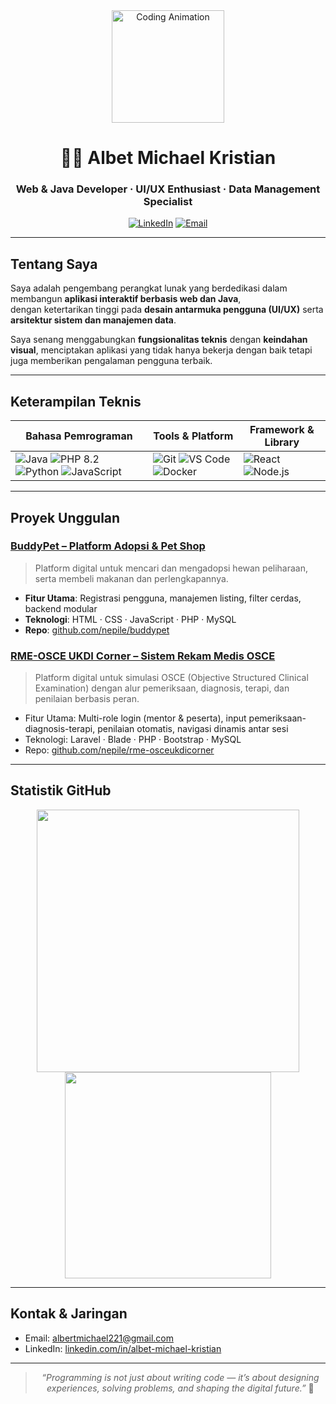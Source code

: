 <div align="center">

<img src="https://media.giphy.com/media/qgQUggAC3Pfv687qPC/giphy.gif" width="180" alt="Coding Animation"/>

# 👨‍💻 Albet Michael Kristian
### Web & Java Developer · UI/UX Enthusiast · Data Management Specialist

[![LinkedIn](https://img.shields.io/badge/-LinkedIn-blue?style=flat-square&logo=linkedin&logoColor=white)](https://www.linkedin.com/in/albet-michael-kristian)
[![Email](https://img.shields.io/badge/Email-albertmichael221@gmail.com-D14836?style=flat-square&logo=gmail&logoColor=white)](mailto:albertmichael221@gmail.com)

</div>

---

## Tentang Saya

Saya adalah pengembang perangkat lunak yang berdedikasi dalam membangun **aplikasi interaktif berbasis web dan Java**,  
dengan ketertarikan tinggi pada **desain antarmuka pengguna (UI/UX)** serta **arsitektur sistem dan manajemen data**.

Saya senang menggabungkan **fungsionalitas teknis** dengan **keindahan visual**, menciptakan aplikasi yang tidak hanya bekerja dengan baik tetapi juga memberikan pengalaman pengguna terbaik.

---

## Keterampilan Teknis

<div align="center">

| Bahasa Pemrograman | Tools & Platform | Framework & Library |
|-----------------------|----------------------|--------------------------|
| ![Java](https://img.shields.io/badge/Java-007396?style=for-the-badge&logo=java&logoColor=white) ![PHP 8.2](https://img.shields.io/badge/PHP%208.2-800080?style=for-the-badge&logo=php&logoColor=white) ![Python](https://img.shields.io/badge/Python-3776AB?style=for-the-badge&logo=python&logoColor=white) ![JavaScript](https://img.shields.io/badge/JavaScript-F7DF1E?style=for-the-badge&logo=javascript&logoColor=black) | ![Git](https://img.shields.io/badge/Git-F05032?style=for-the-badge&logo=git&logoColor=white) ![VS Code](https://img.shields.io/badge/VS%20Code-007ACC?style=for-the-badge&logo=visual-studio-code&logoColor=white) ![Docker](https://img.shields.io/badge/Docker-2496ED?style=for-the-badge&logo=docker&logoColor=white) | ![React](https://img.shields.io/badge/React-20232A?style=for-the-badge&logo=react&logoColor=61DAFB) ![Node.js](https://img.shields.io/badge/Node.js-339933?style=for-the-badge&logo=nodedotjs&logoColor=white) |

</div>

---

## Proyek Unggulan

### [BuddyPet – Platform Adopsi & Pet Shop](https://github.com/nepile/buddypet.git)

> Platform digital untuk mencari dan mengadopsi hewan peliharaan, serta membeli makanan dan perlengkapannya.

- **Fitur Utama**: Registrasi pengguna, manajemen listing, filter cerdas, backend modular
- **Teknologi**: HTML · CSS · JavaScript · PHP · MySQL
- **Repo**: [github.com/nepile/buddypet](https://github.com/nepile/buddypet)

### [RME-OSCE UKDI Corner – Sistem Rekam Medis OSCE](https://github.com/nepile/rme-osceukdicorner)

> Platform digital untuk simulasi OSCE (Objective Structured Clinical Examination) dengan alur pemeriksaan, diagnosis, terapi, dan penilaian berbasis peran.

- Fitur Utama: Multi-role login (mentor & peserta), input pemeriksaan-diagnosis-terapi, penilaian otomatis, navigasi dinamis antar sesi
- Teknologi: Laravel · Blade · PHP · Bootstrap · MySQL
- Repo: [github.com/nepile/rme-osceukdicorner](https://github.com/nepile/rme-osceukdicorner)

---

## Statistik GitHub

<div align="center">
  <img src="https://github-readme-stats.vercel.app/api?username=4lDev&show_icons=true&theme=radical" width="420"/>
  <img src="https://github-readme-stats.vercel.app/api/top-langs/?username=4lDev&layout=compact&theme=radical" width="330"/>
</div>

---

## Kontak & Jaringan

- Email: [albertmichael221@gmail.com](mailto:albertmichael221@gmail.com)  
- LinkedIn: [linkedin.com/in/albet-michael-kristian](https://www.linkedin.com/in/albet-michael-kristian)

---

<div align="center">

> _“Programming is not just about writing code — it’s about designing experiences, solving problems, and shaping the digital future.”_ 🚀

</div>
